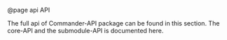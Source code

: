 @page api API

The full api of Commander-API package can be found in this section.
The core-API and the submodule-API is documented here.
